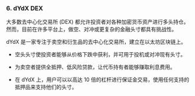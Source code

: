 ### 6. dYdX DEX

大多数去中心化交易所 (DEX) 都允许投资者对各种加密货币资产进行多头持仓。然而，目前在许多平台上，做空、对冲或更复杂的金融头寸都具有挑战性。

dYdX 是一家专注于卖空和衍生品的去中心化交易所，建立在以太坊区块链上。

- 空头头寸使投资者能够从价格下跌中获利，并可用于投机或对冲现有头寸。

- 为卖空者提供全抵押、低风险贷款，让代币持有者能够赚取利息费用。

- 在 dYdX 上，用户可以以高达 10 倍的杠杆进行保证金交易，使用任何支持的抵押品来支持他们的头寸。